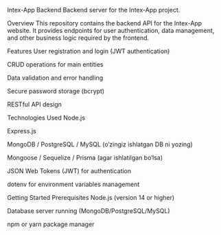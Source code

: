 Intex-App Backend
Backend server for the Intex-App project.

Overview
This repository contains the backend API for the Intex-App website. It provides endpoints for user authentication, data management, and other business logic required by the frontend.

Features
User registration and login (JWT authentication)

CRUD operations for main entities

Data validation and error handling

Secure password storage (bcrypt)

RESTful API design

Technologies Used
Node.js

Express.js

MongoDB / PostgreSQL / MySQL (o‘zingiz ishlatgan DB ni yozing)

Mongoose / Sequelize / Prisma (agar ishlatilgan bo‘lsa)

JSON Web Tokens (JWT) for authentication

dotenv for environment variables management

Getting Started
Prerequisites
Node.js (version 14 or higher)

Database server running (MongoDB/PostgreSQL/MySQL)

npm or yarn package manager
